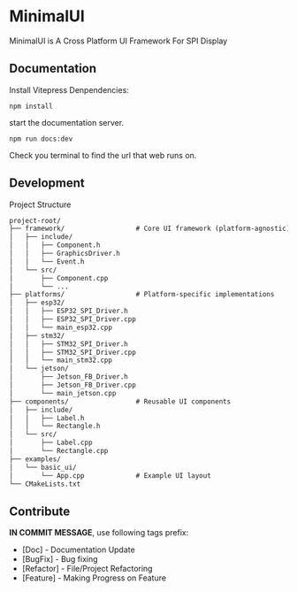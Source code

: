 # MinimalUI
MinimalUI is A Cross Platform UI Framework For SPI Display

## Documentation
Install Vitepress Denpendencies:

```shell
npm install
```

start the documentation server.

```shell
npm run docs:dev
```

Check you terminal to find the url that web runs on.


## Development

Project Structure

```txt
project-root/
├── framework/                  # Core UI framework (platform-agnostic)
│   ├── include/
│   │   ├── Component.h
│   │   ├── GraphicsDriver.h
│   │   └── Event.h
│   └── src/
│       ├── Component.cpp
│       └── ...
├── platforms/                  # Platform-specific implementations
│   ├── esp32/
│   │   ├── ESP32_SPI_Driver.h
│   │   ├── ESP32_SPI_Driver.cpp
│   │   └── main_esp32.cpp
│   ├── stm32/
│   │   ├── STM32_SPI_Driver.h
│   │   ├── STM32_SPI_Driver.cpp
│   │   └── main_stm32.cpp
│   └── jetson/
│       ├── Jetson_FB_Driver.h
│       ├── Jetson_FB_Driver.cpp
│       └── main_jetson.cpp
├── components/                 # Reusable UI components
│   ├── include/
│   │   ├── Label.h
│   │   └── Rectangle.h
│   └── src/
│       ├── Label.cpp
│       └── Rectangle.cpp
├── examples/
│   └── basic_ui/
│       └── App.cpp             # Example UI layout
└── CMakeLists.txt
```

## Contribute

**IN COMMIT MESSAGE**, use following tags prefix:
- [Doc] - Documentation Update
- [BugFix] - Bug fixing
- [Refactor] - File/Project Refactoring
- [Feature] - Making Progress on Feature

